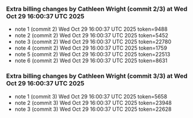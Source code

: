 
### Extra billing changes by Cathleen Wright (commit 2/3) at Wed Oct 29 16:00:37 UTC 2025
* note 1 (commit 2) Wed Oct 29 16:00:37 UTC 2025 token=9488
* note 2 (commit 2) Wed Oct 29 16:00:37 UTC 2025 token=5452
* note 3 (commit 2) Wed Oct 29 16:00:37 UTC 2025 token=22780
* note 4 (commit 2) Wed Oct 29 16:00:37 UTC 2025 token=1759
* note 5 (commit 2) Wed Oct 29 16:00:37 UTC 2025 token=22513
* note 6 (commit 2) Wed Oct 29 16:00:37 UTC 2025 token=8631

### Extra billing changes by Cathleen Wright (commit 3/3) at Wed Oct 29 16:00:37 UTC 2025
* note 1 (commit 3) Wed Oct 29 16:00:37 UTC 2025 token=5658
* note 2 (commit 3) Wed Oct 29 16:00:37 UTC 2025 token=23948
* note 3 (commit 3) Wed Oct 29 16:00:37 UTC 2025 token=22628
